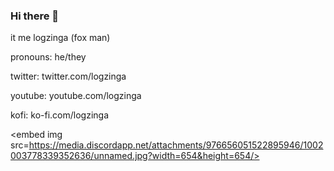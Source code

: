 ### Hi there 👋

it me logzinga (fox man)

pronouns: he/they

twitter: twitter.com/logzinga

youtube: youtube.com/logzinga

kofi: ko-fi.com/logzinga

<embed img src=https://media.discordapp.net/attachments/976656051522895946/1002003778339352636/unnamed.jpg?width=654&height=654/>

<!--
**logzinga/logzinga** is a ✨ _special_ ✨ repository because its `README.md` (this file) appears on your GitHub profile.

Here are some ideas to get you started:

- 🔭 I’m currently working on ...
- 🌱 I’m currently learning ...
- 👯 I’m looking to collaborate on ...
- 🤔 I’m looking for help with ...
- 💬 Ask me about ...
- 📫 How to reach me: ...
- 😄 Pronouns: ...
- ⚡ Fun fact: ...
-->
